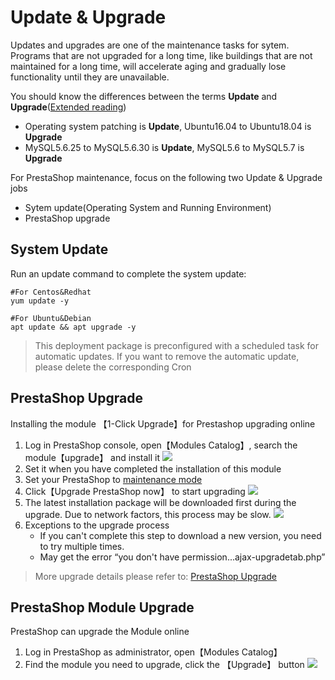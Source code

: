 # Update & Upgrade

Updates and upgrades are one of the maintenance tasks for sytem. Programs that are not upgraded for a long time, like buildings that are not maintained for a long time, will accelerate aging and gradually lose functionality until they are unavailable.

You should know the differences between the terms **Update** and **Upgrade**([Extended reading](https://support.websoft9.com/docs/faq/tech-upgrade.html#update-vs-upgrade))
- Operating system patching is **Update**, Ubuntu16.04 to Ubuntu18.04 is **Upgrade**
- MySQL5.6.25 to MySQL5.6.30 is **Update**, MySQL5.6 to MySQL5.7 is **Upgrade**

For PrestaShop maintenance, focus on the following two Update & Upgrade jobs

- Sytem update(Operating System and Running Environment) 
- PrestaShop upgrade 

## System Update

Run an update command to complete the system update:

``` shell
#For Centos&Redhat
yum update -y

#For Ubuntu&Debian
apt update && apt upgrade -y
```
> This deployment package is preconfigured with a scheduled task for automatic updates. If you want to remove the automatic update, please delete the corresponding Cron

## PrestaShop Upgrade

Installing the module 【1-Click Upgrade】for Prestashop upgrading online

1. Log in PrestaShop console, open【Modules Catalog】, search the module【upgrade】 and install it
   ![](https://libs.websoft9.com/Websoft9/DocsPicture/zh/prestashop/prestashop-upgrade001-websoft9.png)
2. Set it when you have completed the installation of this module
3. Set your PrestaShop to [maintenance mode](/solution-more.md#prestashop-maintenance-mode)
4. Click【Upgrade PrestaShop now】 to start upgrading
   ![](http://libs.websoft9.com/Websoft9/DocsPicture/en/prestashop/prestashop-checkupgrade-websoft9.png)
5. The latest installation package will be downloaded first during the upgrade. Due to network factors, this process may be slow.
   ![](https://libs.websoft9.com/Websoft9/DocsPicture/zh/prestashop/prestashop-upgrade003-websoft9.png)
6. Exceptions to the upgrade process
   - If you can't complete this step to download a new version, you need to try multiple times.
   - May get the error “you don't have permission...ajax-upgradetab.php”

> More upgrade details please refer to: [PrestaShop Upgrade](http://doc.prestashop.com/display/PS16/Manual+update)

## PrestaShop Module Upgrade

PrestaShop can upgrade the Module online

1. Log in PrestaShop as administrator, open【Modules Catalog】
2. Find the module you need to upgrade, click the 【Upgrade】 button
   ![](https://libs.websoft9.com/Websoft9/DocsPicture/zh/prestashop/prestashop-upgrademodules-websoft9.png)